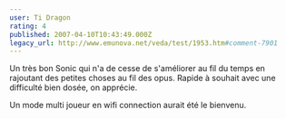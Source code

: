 ```yaml
---
user: Ti Dragon
rating: 4
published: 2007-04-10T10:43:49.000Z
legacy_url: http://www.emunova.net/veda/test/1953.htm#comment-7901
---
```

Un très bon Sonic qui n'a de cesse de s'améliorer au fil du temps en rajoutant des petites choses au fil des opus. Rapide à souhait avec une difficulté bien dosée, on apprécie.

Un mode multi joueur en wifi connection aurait été le bienvenu.